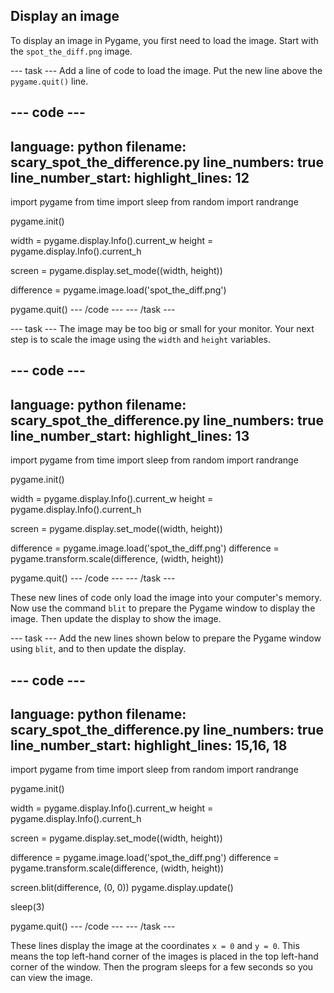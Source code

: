 ## Display an image

To display an image in Pygame, you first need to load the image. Start with the `spot_the_diff.png` image.

--- task ---
Add a line of code to load the image. Put the new line above the `pygame.quit()` line.

--- code ---
---
language: python
filename: scary_spot_the_difference.py
line_numbers: true
line_number_start: 
highlight_lines: 12
---
import pygame
from time import sleep
from random import randrange

pygame.init()

width = pygame.display.Info().current_w
height = pygame.display.Info().current_h

screen = pygame.display.set_mode((width, height))

difference = pygame.image.load('spot_the_diff.png')

pygame.quit()
--- /code ---
--- /task ---

--- task ---
The image may be too big or small for your monitor. Your next step is to scale the image using the `width` and `height` variables.

--- code ---
---
language: python
filename: scary_spot_the_difference.py
line_numbers: true
line_number_start: 
highlight_lines: 13
---
import pygame
from time import sleep
from random import randrange

pygame.init()

width = pygame.display.Info().current_w
height = pygame.display.Info().current_h

screen = pygame.display.set_mode((width, height))

difference = pygame.image.load('spot_the_diff.png')
difference = pygame.transform.scale(difference, (width, height))

pygame.quit()
--- /code ---
--- /task ---
	
These new lines of code only load the image into your computer's memory. Now use the command `blit` to prepare the Pygame window to display the image. Then update the display to show the image.

--- task ---
Add the new lines shown below to prepare the Pygame window using `blit`, and to then update the display.

--- code ---
---
language: python
filename: scary_spot_the_difference.py
line_numbers: true
line_number_start: 
highlight_lines: 15,16, 18
---
import pygame
from time import sleep
from random import randrange

pygame.init()

width = pygame.display.Info().current_w
height = pygame.display.Info().current_h

screen = pygame.display.set_mode((width, height))

difference = pygame.image.load('spot_the_diff.png')
difference = pygame.transform.scale(difference, (width, height))

screen.blit(difference, (0, 0))
pygame.display.update()

sleep(3)

pygame.quit()
--- /code ---
--- /task ---
	
These lines display the image at the coordinates `x = 0` and `y = 0`. This means the top left-hand corner of the images is placed in the top left-hand corner of the window. Then the program sleeps for a few seconds so you can view the image.

